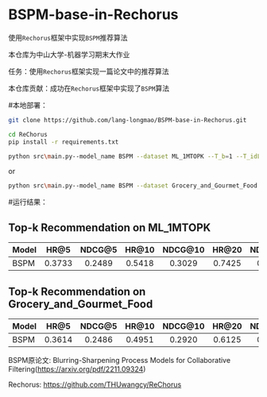 # BSPM-base-in-Rechorus
使用`Rechorus`框架中实现`BSPM`推荐算法

本仓库为中山大学-机器学习期末大作业

任务：使用`Rechorus`框架实现一篇论文中的推荐算法

本仓库贡献：成功在`Rechorus`框架中实现了`BSPM`算法

#本地部署：

```bash
git clone https://github.com/lang-longmao/BSPM-base-in-Rechorus.git
```

```bash
cd ReChorus
pip install -r requirements.txt
```

```bash
python src\main.py--model_name BSPM --dataset ML_1MTOPK --T_b=1 --T_idL=1 --K_b=1 --K_idl=1 --T_s=1 --K_s=1 --id_beta=0.003 --fashr="rk4" --train 0ctor_dim=30 --solver_shr rk4 --train 0 --sharpening_off False
```

or

```bash
python src\main.py--model_name BSPM --dataset Grocery_and_Gourmet_Food --T_b=2 --T_idL=3 --K_b=2 --K_idl=2 --T_s=1 --K_s=2 --id_beta=0.3 --fashr="rk4" --train 0ctor_dim=50 --solver_shr rk4 --train 0 --sharpening_off False
```
#运行结果：

## Top-k Recommendation on ML_1MTOPK

| Model                                                                                             | HR@5   | NDCG@5 | HR@10     | NDCG@10    | HR@20     | NDCG@20    | HR@50   | NDCG@50 |
|:------------------------------------------------------------------------------------------------- |:------:|:------:|:---------:|:----------:|:---------:|:----------:|:-------:|:-------:|
| BSPM            | 0.3733 | 0.2489 | 0.5418 | 0.3029 | 0.7425 | 0.3538 | 0.9457 | 0.3947 |


## Top-k Recommendation on Grocery_and_Gourmet_Food

| Model                                                                                             | HR@5   | NDCG@5 | HR@10     | NDCG@10    | HR@20     | NDCG@20    | HR@50   | NDCG@50 |
|:------------------------------------------------------------------------------------------------- |:------:|:------:|:---------:|:----------:|:---------:|:----------:|:-------:|:-------:|
| BSPM            | 0.3614 | 0.2486 | 0.4951 | 0.2920 | 0.6125 | 0.3217 | 0.7949 | 0.3579 |



BSPM原论文: Blurring-Sharpening Process Models for Collaborative Filtering(https://arxiv.org/pdf/2211.09324)


Rechorus: https://github.com/THUwangcy/ReChorus
